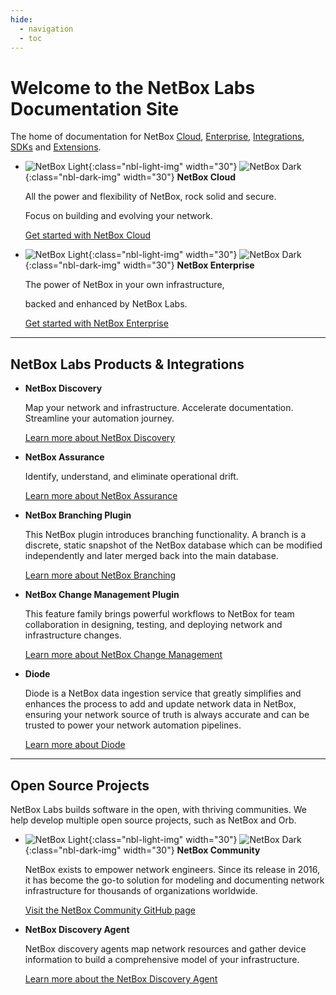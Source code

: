 ```yaml
---
hide:
  - navigation
  - toc
---
```

# Welcome to the NetBox Labs Documentation Site 

The home of documentation for NetBox [Cloud](Administration%20Console/console-access.md), [Enterprise](netbox-enterprise/nbe-overview.md), [Integrations](netbox-integrations/netbox-ansible-collection.md), [SDKs](sdks/pynetbox.md) and [Extensions](netbox-extensions/diode/index.md).

<div class="grid cards" markdown>

-  ![NetBox Light](/images/netbox-favicon.png){:class="nbl-light-img" width="30"} ![NetBox Dark](/images/netbox-light-favicon.png){:class="nbl-dark-img" width="30"} __NetBox Cloud__
    
    All the power and flexibility of NetBox, rock solid and secure. 

    Focus on building and evolving your network.

    [Get started with NetBox Cloud](Administration%20Console/console-access.md)

-  ![NetBox Light](/images/netbox-favicon.png){:class="nbl-light-img" width="30"} ![NetBox Dark](/images/netbox-light-favicon.png){:class="nbl-dark-img" width="30"} __NetBox Enterprise__
    
    The power of NetBox in your own infrastructure, 
    
    backed and enhanced by NetBox Labs.

    [Get started with NetBox Enterprise](netbox-enterprise/nbe-overview.md)
</div>


---

## NetBox Labs Products & Integrations

<div class="grid cards" markdown>

-   __NetBox Discovery__

    Map your network and infrastructure. 
    Accelerate documentation. 
    Streamline your automation journey.

    [Learn more about NetBox Discovery](netbox-discovery/index.md)


-   __NetBox Assurance__

    Identify, understand, and eliminate 
    operational drift.

    [Learn more about NetBox Assurance](netbox-assurance/index.md)

-   __NetBox Branching Plugin__

    This NetBox plugin introduces branching functionality. A branch is a discrete, static snapshot of the NetBox database which can be modified independently and later merged back into the main database. 

    [Learn more about NetBox Branching](netbox-extensions/branching/index.md)
  
-   __NetBox Change Management Plugin__

    This feature family brings powerful workflows to NetBox for team collaboration in designing, testing, and deploying network and infrastructure changes.

    [Learn more about NetBox Change Management](netbox-extensions/changes/index.md)

-   __Diode__

    Diode is a NetBox data ingestion service that greatly simplifies and enhances the process to add and update network data in NetBox, ensuring your network source of truth is always accurate and can be trusted to power your network automation pipelines.

    [Learn more about Diode](netbox-extensions/diode/index.md)

</div>

---

## Open Source Projects

NetBox Labs builds software in the open, with thriving communities. We help develop multiple open source projects, such as NetBox and Orb.

<div class="grid cards" markdown>

-  ![NetBox Light](/images/netbox-favicon.png){:class="nbl-light-img" width="30"} ![NetBox Dark](/images/netbox-light-favicon.png){:class="nbl-dark-img" width="30"} __NetBox Community__

    NetBox exists to empower network engineers. Since its release in 2016, it has become the go-to solution for modeling and documenting network infrastructure for thousands of organizations worldwide.

    [Visit the NetBox Community GitHub page](https://github.com/netbox-community/netbox)

-  __NetBox Discovery Agent__

    NetBox discovery agents map network resources and gather device information to build a comprehensive model of your infrastructure.

    [Learn more about the NetBox Discovery Agent](netbox-discovery/agent/index.md)
</div>